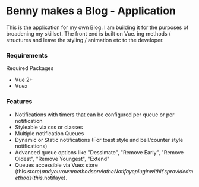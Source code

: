 # Benny makes a Blog - Application
This is the application for my own Blog. I am building it for the purposes of broadening my skillset.
The front end is built on Vue.
ing methods / structures and leave the styling / animation etc to the developer.

### Requirements
Required Packages
- Vue 2+
- Vuex

### Features
- Notifications with timers that can be configured per queue or per notification
- Styleable via css or classes
- Multiple notification Queues
- Dynamic or Static notifications (For toast style and bell/counter style notifications)
- Advanced queue options like "Dessimate", "Remove Early", "Remove Oldest", "Remove Youngest", "Extend"
- Queues accessible via Vuex store (this.$store) and your own methods or via the Notifaye plugin with it's provided methods(this.$notifaye).
